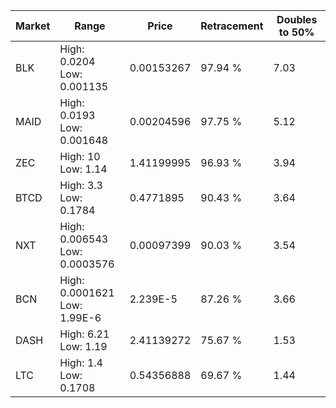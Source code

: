 | Market | Range | Price| Retracement | Doubles to 50% |
| --- | --- | --- | --- | --- |
| BLK | High: 0.0204<br />Low: 0.001135 | 0.00153267 | 97.94 % | 7.03 |
| MAID | High: 0.0193<br />Low: 0.001648 | 0.00204596 | 97.75 % | 5.12 |
| ZEC | High: 10<br />Low: 1.14 | 1.41199995 | 96.93 % | 3.94 |
| BTCD | High: 3.3<br />Low: 0.1784 | 0.4771895 | 90.43 % | 3.64 |
| NXT | High: 0.006543<br />Low: 0.0003576 | 0.00097399 | 90.03 % | 3.54 |
| BCN | High: 0.0001621<br />Low: 1.99E-6 | 2.239E-5 | 87.26 % | 3.66 |
| DASH | High: 6.21<br />Low: 1.19 | 2.41139272 | 75.67 % | 1.53 |
| LTC | High: 1.4<br />Low: 0.1708 | 0.54356888 | 69.67 % | 1.44 |
